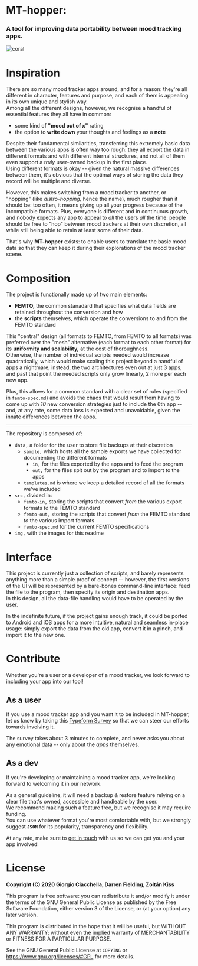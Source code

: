 # MT-hopper:

### A tool for improving data portability between mood tracking apps.

![coral](img/coral-alt.png)


# Inspiration

There are so many mood tracker apps around, and for a reason: they're all different in character, features and purpose, and each of them is appealing in its own unique and stylish way.        
Among all the different designs, however, we recognise a handful of essential features they all have in common:
-   some kind of **"mood out of x"** rating
-   the option to **write down** your thoughts and feelings as a **note**

Despite their fundamental similarities, transferring this extremely basic data between the various apps is often way too rough: they all export the data in different formats and with different internal structures, and not all of them even support a *truly* user-owned backup in the first place.      
Using different formats is okay -- given the natural massive differences between them, it's obvious that the optimal ways of storing the data they record will be multiple and diverse.

However, this makes switching from a mood tracker to another, or "hopping" (like *distro-hopping,* hence the name), much rougher than it should be: too often, it means giving up all your progress because of the incompatible formats.
Plus, everyone is different and in continuous growth, and nobody expects any app to appeal to *all* the users *all* the time: people should be free to "hop" between mood trackers at their own discretion, all while still being able to retain at least some of their data.

That's why **MT-hopper** exists: to enable users to translate the basic mood data so that they can keep it during their explorations of the mood tracker scene.     


# Composition

The project is functionally made up of two main elements:
-   **FEMTO,** the common stanadard that specifies what data fields are retained throughout the conversion and how
-   the **scripts** themselves, which operate the conversions to and from the FEMTO standard

This "central" design (all formats to FEMTO, from FEMTO to all formats) was preferred over the "mesh" alternative (each format to each other format) for its **uniformity and scalability,** at the cost of thoroughness.       
Otherwise, the number of individual scripts needed would increase quadratically, which would make scaling this project beyond a handful of apps a nightmare; instead, the two architectures even out at just 3 apps, and past that point the needed scripts only grow linearly, 2 more per each new app.

Plus, this allows for a common standard with a clear set of rules (specified in `femto-spec.md`) and avoids the chaos that would result from having to come up with *10* new conversion strategies just to include the 6th app -- and, at any rate, some data loss is expected and unavoidable, given the innate differences between the apps.

---

The repository is composed of:
-   `data,` a folder for the user to store file backups at their discretion
    -   `sample,` which hosts all the sample exports we have collected for documenting the different formats
        -   `in,` for the files exported by the apps and to feed the program
        -   `out,` for the files spit out by the program and to import to the apps
    -   `templates.md` is where we keep a detailed record of all the formats we've included
-   `src,` divided in:
    -   `femto-in,` storing the scripts that convert *from* the various export formats *to* the FEMTO standard
    -   `femto-out,` storing the scripts that convert *from* the FEMTO standard *to* the various import formats
    -   `femto-spec.md` for the current FEMTO specifications
-   `img,` with the images for this readme


# Interface

This project is currently just a collection of scripts, and barely represents anything more than a simple proof of concept -- however, the first versions of the UI will be represented by a bare-bones command-line interface: feed the file to the program, then specify its origin and destination apps.     
In this design, all the data-file handling would have to be operated by the user.

In the indefinite future, if the project gains enough track, it could be ported to Android and iOS apps for a more intuitive, natural and seamless in-place usage: simply export the data from the old app, convert it in a pinch, and import it to the new one.


# Contribute

Whether you're a user or a developer of a mood tracker, we look forward to including your app into our tool!

## As a user
If you use a mood tracker app and you want it to be included in MT-hopper, let us know by taking this [Typeform Survey](https://ciakkig.typeform.com/to/FgAHqZ) so that we can steer our efforts towards involving it.

The survey takes about 3 minutes to complete, and never asks you about any emotional data -- only about the *apps* themselves.

## As a dev
If you're developing or maintaining a mood tracker app, we're looking forward to welcoming it in our network.

As a general guideline, it will need a backup & restore feature relying on a clear file that's owned, accessible and handleable by the user.    
We recommend making such a feature free, but we recognise it may require funding.       
You can use whatever format you're most comfortable with, but we strongly suggest **`JSON`** for its popularity, transparency and flexibility.

At any rate, make sure to [get in touch](mailto:ciakki.g@gmail.com) with us so we can get you and your app involved!


# License

**Copyright (C) 2020 Giorgio Ciacchella, Darren Fielding, Zoltán Kiss**

This program is free software: you can redistribute it and/or modify it under the terms of the GNU General Public License as published by the Free Software Foundation, either version 3 of the License, or (at your option) any later version.

This program is distributed in the hope that it will be useful, but WITHOUT ANY WARRANTY; without even the implied warranty of MERCHANTABILITY or FITNESS FOR A PARTICULAR PURPOSE.

See the GNU General Public License at `COPYING` or https://www.gnu.org/licenses/#GPL for more details.